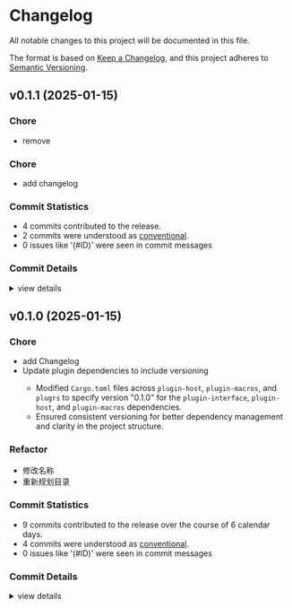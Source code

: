 # Changelog

All notable changes to this project will be documented in this file.

The format is based on [Keep a Changelog](https://keepachangelog.com/en/1.0.0/),
and this project adheres to [Semantic Versioning](https://semver.org/spec/v2.0.0.html).

## v0.1.1 (2025-01-15)

<csr-id-34f084fe362da64c5c2baa22131053e14917bf84/>

### Chore

 - <csr-id-34f084fe362da64c5c2baa22131053e14917bf84/> remove

### Chore

 - <csr-id-42093fb28e05cd16f23e550e087e57eb61885fb5/> add changelog

### Commit Statistics

<csr-read-only-do-not-edit/>

 - 4 commits contributed to the release.
 - 2 commits were understood as [conventional](https://www.conventionalcommits.org).
 - 0 issues like '(#ID)' were seen in commit messages

### Commit Details

<csr-read-only-do-not-edit/>

<details><summary>view details</summary>

 * **Uncategorized**
    - Add changelog ([`42093fb`](https://github.com/Lydanne/plugrs/commit/42093fb28e05cd16f23e550e087e57eb61885fb5))
    - Release plugrs v0.1.1 ([`d6e5e1d`](https://github.com/Lydanne/plugrs/commit/d6e5e1da7e0e637927d03c215a327b065f5af648))
    - Remove ([`34f084f`](https://github.com/Lydanne/plugrs/commit/34f084fe362da64c5c2baa22131053e14917bf84))
    - Release plugrs-interface v0.1.1, plugrs-host v0.1.1, plugrs-macros v0.1.1, plugrs v0.1.0 ([`22ff92d`](https://github.com/Lydanne/plugrs/commit/22ff92d796e8481e251f27423ded59bc5cb03d05))
</details>

## v0.1.0 (2025-01-15)

<csr-id-e4407977d2f93f0a923a70cd20f0ce58f2161480/>
<csr-id-a57279b42ad9c181898cf6a8349b58ec7b431d1c/>
<csr-id-b7d639fa3d4a8a8761458b2a7a83067b9a20b569/>
<csr-id-7897d7f830d03cd2fadc5280a578c6297ac10cc9/>

### Chore

 - <csr-id-e4407977d2f93f0a923a70cd20f0ce58f2161480/> add Changelog
 - <csr-id-a57279b42ad9c181898cf6a8349b58ec7b431d1c/> Update plugin dependencies to include versioning
   - Modified `Cargo.toml` files across `plugin-host`, `plugin-macros`, and `plugrs` to specify version "0.1.0" for the `plugin-interface`, `plugin-host`, and `plugin-macros` dependencies.
   - Ensured consistent versioning for better dependency management and clarity in the project structure.

### Refactor

 - <csr-id-b7d639fa3d4a8a8761458b2a7a83067b9a20b569/> 修改名称
 - <csr-id-7897d7f830d03cd2fadc5280a578c6297ac10cc9/> 重新规划目录

### Commit Statistics

<csr-read-only-do-not-edit/>

 - 9 commits contributed to the release over the course of 6 calendar days.
 - 4 commits were understood as [conventional](https://www.conventionalcommits.org).
 - 0 issues like '(#ID)' were seen in commit messages

### Commit Details

<csr-read-only-do-not-edit/>

<details><summary>view details</summary>

 * **Uncategorized**
    - Release plugrs-host v0.1.0, plugrs-macros v0.1.0, plugrs v0.1.0 ([`e54577c`](https://github.com/Lydanne/plugrs/commit/e54577c9d7c248a7ddd58177343f984f207b9b4b))
    - Add Changelog ([`e440797`](https://github.com/Lydanne/plugrs/commit/e4407977d2f93f0a923a70cd20f0ce58f2161480))
    - Release plugrs-interface v0.1.0, plugrs-host v0.1.0, plugrs-macros v0.1.0, plugrs v0.1.0 ([`dd4e2ee`](https://github.com/Lydanne/plugrs/commit/dd4e2ee1069363e9a450366b8519a51daec8730e))
    - 修改名称 ([`b7d639f`](https://github.com/Lydanne/plugrs/commit/b7d639fa3d4a8a8761458b2a7a83067b9a20b569))
    - Release plugin-macros v0.1.0 ([`6abe83c`](https://github.com/Lydanne/plugrs/commit/6abe83ca48f43f8c61c78b137a47dad976a26695))
    - Release plugin-interface v0.1.0 ([`b659b5d`](https://github.com/Lydanne/plugrs/commit/b659b5dcdd1b784ee587c348bfd8483cfbb3a2d3))
    - Release plugin-interface v0.1.0 ([`e465916`](https://github.com/Lydanne/plugrs/commit/e465916b491c0c216fa637ec7bc078f9b360038b))
    - Update plugin dependencies to include versioning ([`a57279b`](https://github.com/Lydanne/plugrs/commit/a57279b42ad9c181898cf6a8349b58ec7b431d1c))
    - 重新规划目录 ([`7897d7f`](https://github.com/Lydanne/plugrs/commit/7897d7f830d03cd2fadc5280a578c6297ac10cc9))
</details>

